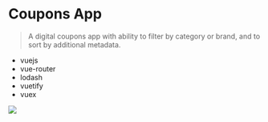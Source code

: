 # Coupons App 
> A digital coupons app with ability to filter by category or brand, and to sort by additional metadata.

* vuejs
* vue-router
* lodash
* vuetify
* vuex

![](screen.png)
